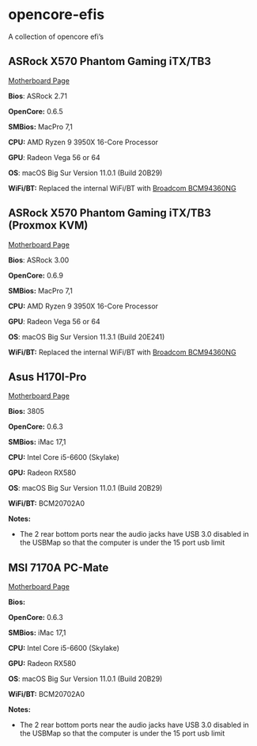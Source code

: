 # opencore-efis

A collection of opencore efi’s

## ASRock X570 Phantom Gaming iTX/TB3

[Motherboard Page](https://www.asrock.com/mb/AMD/X570%20Phantom%20Gaming-ITXTB3/index.asp)

**Bios**: ASRock 2.71

**OpenCore:** 0.6.5

**SMBios:** MacPro 7,1

**CPU:** AMD Ryzen 9 3950X 16-Core Processor

**GPU**: Radeon Vega 56 or 64

**OS**: macOS Big Sur Version 11.0.1 (Build 20B29)

**WiFi/BT:** Replaced the internal WiFi/BT with [Broadcom BCM94360NG](https://www.amazon.com/gp/product/B083YXS7VF/ref=ppx_yo_dt_b_asin_title_o02_s02?ie=UTF8&psc=1)

## ASRock X570 Phantom Gaming iTX/TB3 (Proxmox KVM)

[Motherboard Page](https://www.asrock.com/mb/AMD/X570%20Phantom%20Gaming-ITXTB3/index.asp)

**Bios**: ASRock 3.00

**OpenCore:** 0.6.9

**SMBios:** MacPro 7,1

**CPU:** AMD Ryzen 9 3950X 16-Core Processor

**GPU**: Radeon Vega 56 or 64

**OS**: macOS Big Sur Version 11.3.1 (Build 20E241)

**WiFi/BT:** Replaced the internal WiFi/BT with [Broadcom BCM94360NG](https://www.amazon.com/gp/product/B083YXS7VF/ref=ppx_yo_dt_b_asin_title_o02_s02?ie=UTF8&psc=1)

## Asus H170I-Pro

[Motherboard Page](https://www.asus.com/Motherboards/H170I-PRO/)

**Bios:** 3805

**OpenCore:** 0.6.3

**SMBios:** iMac 17,1

**CPU:** Intel Core i5-6600 (Skylake)

**GPU:** Radeon RX580

**OS**: macOS Big Sur Version 11.0.1 (Build 20B29)

**WiFi/BT:** BCM20702A0

**Notes:**

- The 2 rear bottom ports near the audio jacks have USB 3.0 disabled in the USBMap so that the computer is under the 15 port usb limit

## MSI 7170A PC-Mate

[Motherboard Page](https://us.msi.com/Motherboard/Z170A-PC-MATE)

**Bios:**

**OpenCore:** 0.6.3

**SMBios:** iMac 17,1

**CPU:** Intel Core i5-6600 (Skylake)

**GPU:** Radeon RX580

**OS**: macOS Big Sur Version 11.0.1 (Build 20B29)

**WiFi/BT:** BCM20702A0

**Notes:**

- The 2 rear bottom ports near the audio jacks have USB 3.0 disabled in the USBMap so that the computer is under the 15 port usb limit
